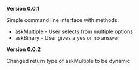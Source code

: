 **Version 0.0.1**

Simple command line interface with methods:

* askMultiple - User selects from multiple options
* askBinary - User gives a yes or no answer

**Version 0.0.2**

Changed return type of askMultiple to be dynamic